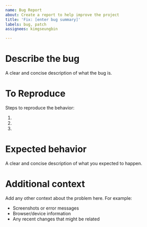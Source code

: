 ```yaml
---
name: Bug Report
about: Create a report to help improve the project
title: 'Fix: [enter bug summary]'
labels: bug, patch
assignees: kimgseungbin

---
```


# Describe the bug

A clear and concise description of what the bug is.

# To Reproduce

Steps to reproduce the behavior:

1.
2.
3.

# Expected behavior

A clear and concise description of what you expected to happen.

# Additional context

Add any other context about the problem here. For example:

- Screenshots or error messages
- Browser/device information
- Any recent changes that might be related
